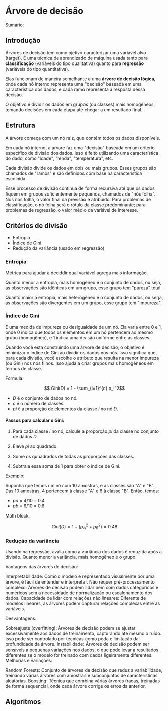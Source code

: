 # Árvore de decisão
Sumário:

## Introdução
Árvores de decisão tem como ojetivo caracterizar uma variável alvo (target). É uma técnica de aprendizado de máquina usada tanto para **classificação** (variáveis do tipo qualitativa) quanto para **regressão** (variáveis do tipo quantitativa).

Elas funcionam de maneira semelhante a uma **árvore de decisão lógica**, onde cada nó interno representa uma "decisão" baseada em uma característica dos dados, e cada ramo representa a resposta dessa decisão.

O objetivo é dividir os dados em grupos (ou classes) mais homogêneos, tomando decisões em cada etapa até chegar a um resultado final.

## Estrutura
A árvore começa com um nó raiz, que contém todos os dados disponíveis. 

Em cada nó interno, a árvore faz uma "decisão" baseada em um critério específico de divisão dos dados. Isso é feito utilizando uma característica do dado, como "idade", "renda", "temperatura", etc.

Cada divisão divide os dados em dois ou mais grupos. Esses grupos são chamados de "ramos" e são definidos com base na característica escolhida.

Esse processo de divisão continua de forma recursiva até que os dados fiquem em grupos suficientemente pequenos, chamados de "nós folha". Nos nós folha, o valor final da previsão é atribuído. Para problemas de classificação, o nó folha será o rótulo da classe predominante; para problemas de regressão, o valor médio da variável de interesse.



## Critérios de divisão
- Entropia
- Índice de Gini
- Redução da variância (usado em regressão)


### Entropia
Métrica para ajudar a deciddir qual variável agrega mais informação. 

Quanto menor a entropia, mais homogêneo é o conjunto de dados, ou seja, as observações são idênticas em um grupo, esse grupo tem "pureza" total. 

Quanto maior a entropia, mais heterogêneo é o conjunto de dados, ou serja, as observações são divergentes em um grupo, esse grupo tem "impureza".

### Índice de Gini

É uma medida de impureza ou desigualdade de um nó. Ela varia entre 0 e 1, onde 0 indica que todos os elementos em um nó pertencem ao mesmo grupo (homogêneo), e 1 indica uma divisão uniforme entre as classes.

Quando você está construindo uma árvore de decisão, o objetivo é minimizar o índice de Gini ao dividir os dados nos nós. Isso significa que, para cada divisão, você escolhe o atributo que resulta na menor impureza (ou Gini) nos nós filhos. Isso ajuda a criar grupos mais homogêneos em termos de classe.

Formula:
```math
    Gini(D) = 1 - \sum_{i=1}^{c} p_i^2
```

- _D_ é o conjunto de dados no nó.
- _c_ é o número de classes.
- _pi_ é a proporção de elementos da classe _i_ no nó _D_.

#### Passos para calcular o Gini:

1. Para cada classe _i_ no nó, calcule a proporção _pi_ da classe no conjunto de dados _D_.

2. Eleve _pi_ ao quadrado.

3. Some os quuadrados de todas as proporções das classes.

4. Subtraia essa soma de 1 para obter o índice de Gini.

Exemplo:

Suponha que temos um nó com 10 amostras, e as classes são "A" e "B". Das 10 amostras, 4 pertencem à classe "A" e 6 à classe "B". Então, temos:

- _pa_ = 4/10 = 0.4
- _pb_ = 6/10 = 0.6

Math block:

```math
    Gini(D) = 1 - (p_A^2 + p_B^2) = 0.48
```

### Redução da variância
Usando na regressão, avalia como a variância dos dados é reduzida após a divisão. Quanto menor a variância, mais homogêneo é o grupo.











Vantagens das árvores de decisão:

Interpretabilidade: Como o modelo é representado visualmente por uma árvore, é fácil de entender e interpretar.
Não requer pré-processamento complexo: Árvores de decisão podem lidar bem com dados categóricos e numéricos sem a necessidade de normalização ou escalonamento dos dados.
Capacidade de lidar com relações não lineares: Diferente de modelos lineares, as árvores podem capturar relações complexas entre as variáveis.


Desvantagens:

Sobreajuste (overfitting): Árvores de decisão podem se ajustar excessivamente aos dados de treinamento, capturando até mesmo o ruído. Isso pode ser controlado por técnicas como poda e limitação da profundidade da árvore.
Instabilidade: Árvores de decisão podem ser sensíveis a pequenas variações nos dados, o que pode levar a resultados diferentes se o modelo for treinado com dados ligeiramente diferentes.
Melhorias e variações:

Random Forests: Conjunto de árvores de decisão que reduz a variabilidade, treinando várias árvores com amostras e subconjuntos de características aleatórias.
Boosting: Técnica que combina várias árvores fracas, treinadas de forma sequencial, onde cada árvore corrige os erros da anterior.


## Algoritmos

###